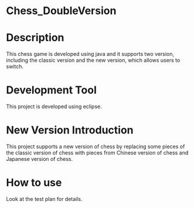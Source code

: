 # Chess_DoubleVersion

# Description
This chess game is developed using java and it supports two version, including the classic version and the new version, which allows users to switch.

# Development Tool
This project is developed using eclipse.

# New Version Introduction
This project supports a new version of chess by replacing some pieces of the classic version of chess with pieces from Chinese version of chess and Japanese version of chess. 

# How to use
Look at the test plan for details.
